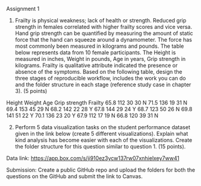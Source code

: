 Assignment 1

1)  Frailty is physical weakness; lack of health or strength. Reduced grip strength in females correlated with higher frailty scores and vice versa. Hand grip strength can be quantified by measuring the amount of static force that the hand can squeeze around a dynamometer. The force has most commonly been measured in kilograms and pounds. The table below represents data from 10 female participants. The Height is measured in inches, Weight in pounds, Age in years, Grip strength in kilograms. Frailty is qualitative attribute indicated the presence or absence of the symptoms.  Based on the following table, design the three stages of reproducible workflow, includes the work you can do and the folder structure in each stage (reference study case in chapter 3).  (5 points)

Height 	Weight 	Age 	Grip strength 	Frailty 
65.8 	112 	30 	30 	N 
71.5 	136 	19 	31 	N 
69.4 	153 	45 	29 	N 
68.2 	142 	22 	28 	Y 
67.8 	144 	29 	24 	Y 
68.7 	123 	50 	26 	N 
69.8 	141 	51 	22 	Y 
70.1 	136 	23 	20 	Y 
67.9 	112 	17 	19 	N 
66.8 	120 	39 	31 	N 


2) Perform 5 data visualization tasks on the student performance dataset given in the link below (create 5 different visualizations). Explain what kind analysis has become easier with each of the visualizations. Create the folder structure for this question similar to question 1.  (15 points).

Data link:  https://app.box.com/s/ji910ez3ycw137rw07xnhielxey7ww41 

Submission:
Create a public GitHub repo and upload the folders for both the questions on the GitHub and submit the link to Canvas. 
